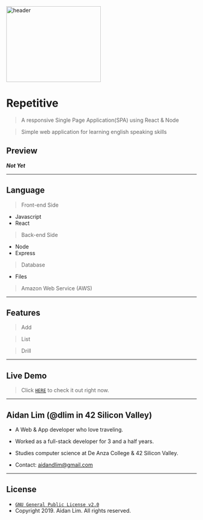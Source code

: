 <a href="https://repetitive.aidandlim.com" title="header" alt="header">
  <img src="https://www.pngkey.com/png/full/350-3502113_public-speaking-training-from-tina-blake-speak-in.png" width="250" height="200" title="header" alt="header">
</a>

# Repetitive

> A responsive Single Page Application(SPA) using React & Node

> Simple web application for learning english speaking skills

## Preview

***Not Yet***

---

## Language

> Front-end Side

- Javascript
- React

> Back-end Side

- Node
- Express

> Database

- Files

> Amazon Web Service (AWS)

---

## Features

> Add

> List

> Drill

---

## Live Demo

> Click <a href="https://repetitive.aidandlim.com" target="_blank">`HERE`</a> to check it out right now.

---

## Aidan Lim (@dlim in 42 Silicon Valley)

- A Web & App developer who love traveling.

- Worked as a full-stack developer for 3 and a half years.

- Studies computer science at De Anza College & 42 Silicon Valley.

- Contact: aidandlim@gmail.com

---

## License

- <a href="https://www.gnu.org/licenses/old-licenses/gpl-2.0.en.html" target="_blank">`GNU General Public License v2.0`</a>
- Copyright 2019. Aidan Lim. All rights reserved.

